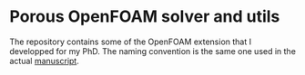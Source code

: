 # Porous OpenFOAM solver and utils

The repository contains some of the OpenFOAM extension that I developped for my PhD.
The naming convention is the same one used in the actual [manuscript](https://github.com/appanacca/manuscript).



